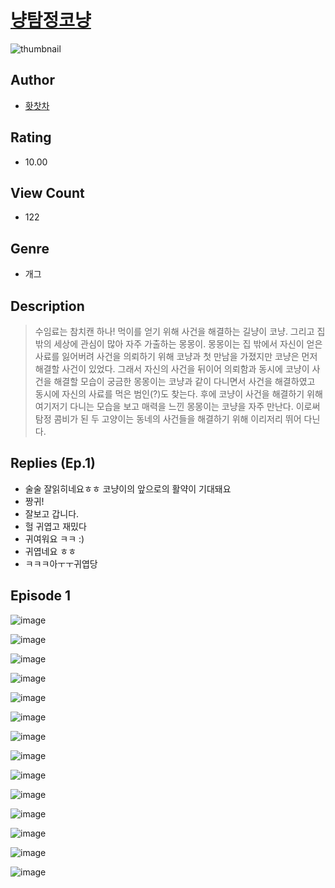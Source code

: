 # [냥탐정코냥](https://comic.naver.com/challenge/list?titleId=810748)
![thumbnail](https://image-comic.pstatic.net/user_contents_data/challenge_comic/2023/05/24/290306/upload_7149803480653837878_480x623.jpeg)

## Author
- [홧찻차](https://comic.naver.com/artistTitle?id=290306)

## Rating
- 10.00

## View Count
- 122

## Genre
- 개그

## Description
> 수임료는 참치캔 하나! 먹이를 얻기 위해 사건을 해결하는 길냥이 코냥. 그리고 집 밖의 세상에 관심이 많아 자주 가출하는 몽몽이. 몽몽이는 집 밖에서 자신이 얻은 사료를 잃어버려 사건을 의뢰하기 위해 코냥과 첫 만남을 가졌지만 코냥은 먼저 해결할 사건이 있었다. 그래서 자신의 사건을 뒤이어 의뢰함과 동시에 코냥이 사건을 해결할 모습이 궁금한 몽몽이는 코냥과 같이 다니면서 사건을 해결하였고 동시에 자신의 사료를 먹은 범인(?)도 찾는다. 후에 코냥이 사건을 해결하기 위해 여기저기 다니는 모습을 보고 매력을 느낀 몽몽이는 코냥을 자주 만난다. 이로써 탐정 콤비가 된 두 고양이는 동네의 사건들을 해결하기 위해 이리저리 뛰어 다닌다.

## Replies (Ep.1)
- 술술 잘읽히네요ㅎㅎ 코냥이의 앞으로의 활약이 기대돼요
- 짱귀!
- 잘보고 갑니다.
- 헐 귀엽고 재밌다
- 귀여워요 ㅋㅋ :)
- 귀엽네요 ㅎㅎ
- ㅋㅋㅋ아ㅜㅜ귀엽당

## Episode 1
![image](https://image-comic.pstatic.net/user_contents_data/challenge_comic/2023/05/24/290306/upload_7293127942872446051.jpeg)

![image](https://image-comic.pstatic.net/user_contents_data/challenge_comic/2023/05/24/290306/upload_3487254382215782754.jpeg)

![image](https://image-comic.pstatic.net/user_contents_data/challenge_comic/2023/05/24/290306/upload_7378366452320516452.jpeg)

![image](https://image-comic.pstatic.net/user_contents_data/challenge_comic/2023/05/24/290306/upload_7377848595265053542.jpeg)

![image](https://image-comic.pstatic.net/user_contents_data/challenge_comic/2023/05/24/290306/upload_4049129030391183457.jpeg)

![image](https://image-comic.pstatic.net/user_contents_data/challenge_comic/2023/05/24/290306/upload_4136103474657518899.jpeg)

![image](https://image-comic.pstatic.net/user_contents_data/challenge_comic/2023/05/24/290306/upload_4134696104001418549.jpeg)

![image](https://image-comic.pstatic.net/user_contents_data/challenge_comic/2023/05/24/290306/upload_3775534235599070563.jpeg)

![image](https://image-comic.pstatic.net/user_contents_data/challenge_comic/2023/05/24/290306/upload_4134647928124892516.jpeg)

![image](https://image-comic.pstatic.net/user_contents_data/challenge_comic/2023/05/24/290306/upload_7089573126989887841.jpeg)

![image](https://image-comic.pstatic.net/user_contents_data/challenge_comic/2023/05/24/290306/upload_3472893475339514934.jpeg)

![image](https://image-comic.pstatic.net/user_contents_data/challenge_comic/2023/05/24/290306/upload_3978992064124052069.jpeg)

![image](https://image-comic.pstatic.net/user_contents_data/challenge_comic/2023/05/24/290306/upload_3618703020175405413.jpeg)

![image](https://image-comic.pstatic.net/user_contents_data/challenge_comic/2023/05/24/290306/upload_7149803290788913717.jpeg)
